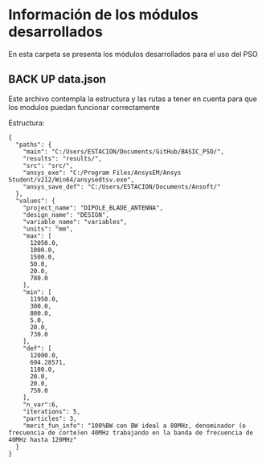 # Información de los módulos desarrollados
En esta carpeta se presenta los módulos desarrollados para el uso del PSO

## BACK UP data.json

Este archivo contempla la estructura y las rutas a tener en cuenta para que los modulos puedan funcionar correctamente

Estructura:

~~~
{
  "paths": {
    "main": "C:/Users/ESTACION/Documents/GitHub/BASIC_PSO/",
    "results": "results/",
    "src": "src/",
    "ansys_exe": "C:/Program Files/AnsysEM/Ansys Student/v212/Win64/ansysedtsv.exe",
    "ansys_save_def": "C:/Users/ESTACION/Documents/Ansoft/"
  },
  "values": {
    "project_name": "DIPOLE_BLADE_ANTENNA",
    "design_name": "DESIGN",
    "variable_name": "variables",
    "units": "mm",
    "max": [
      12050.0,
      1000.0,
      1500.0,
      50.0,
      20.0,
      780.0
    ],
    "min": [
      11950.0,
      300.0,
      800.0,
      5.0,
      20.0,
      730.0
    ],
    "def": [
      12000.0,
      694.28571,
      1180.0,
      20.0,
      20.0,
      750.0
    ],
    "n_var":6,
    "iterations": 5,
    "particles": 3,
    "merit_fun_info": "100%BW con BW ideal a 80MHz, denominador (o frecuencia de corte)en 40MHz trabajando en la banda de frecuencia de 40MHz hasta 120MHz"
  }
}
~~~